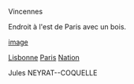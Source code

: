 Vincennes

Endroit à l'est de Paris avec un bois.

[image](https://i1.wp.com/www.echappee-belle.com/wordpress_eb/wp-content/uploads/2018/01/chateau-de-vincennes.jpg?ssl=1)

[Lisbonne](https://github.com/Doothrat/TP2-Labyrinthe/blob/main/lisbonne.md)
[Paris](https://github.com/Doothrat/TP2-Labyrinthe/blob/main/paris.md)
[Nation](https://github.com/Doothrat/TP2-Labyrinthe/blob/main/nation.md)

Jules NEYRAT--COQUELLE


